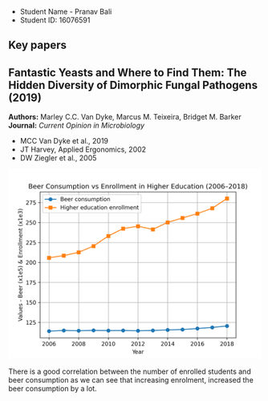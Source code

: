 - Student Name - Pranav Bali
- Student ID: 16076591

## Key papers
## Fantastic Yeasts and Where to Find Them: The Hidden Diversity of Dimorphic Fungal Pathogens (2019)
**Authors:** Marley C.C. Van Dyke, Marcus M. Teixeira, Bridget M. Barker  
**Journal:** *Current Opinion in Microbiology*  
 - MCC Van Dyke et al., 2019
 - JT Harvey, Applied Ergonomics, 2002
 - DW Ziegler et al., 2005

![Plot](plot.png)

There is a good correlation between the number of enrolled students and beer consumption as we can see that increasing enrolment, increased the beer consumption by a lot.
